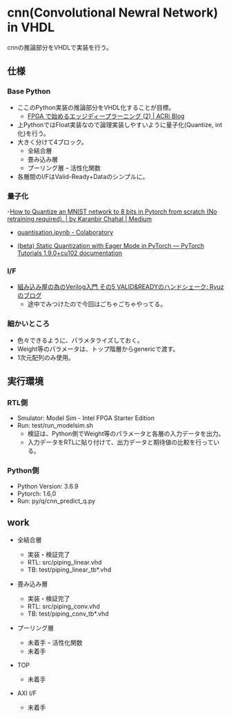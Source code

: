 
# cnn(Convolutional Newral Network) in VHDL
cnnの推論部分をVHDLで実装を行う。

## 仕様
### Base Python
- ここのPython実装の推論部分をVHDL化することが目標。
  - [FPGA で始めるエッジディープラーニング (2) | ACRi Blog](https://www.acri.c.titech.ac.jp/wordpress/archives/5786)
- 上PythonではFloat実装なので論理実装しやすいように量子化(Quantize, int化)を行う。
- 大きく分けて4ブロック。
  - 全結合層
  - 畳み込み層
  - プーリング層
  ｰ 活性化関数
- 各層間のI/FはValid-Ready+Dataのシンプルに。

### 量子化
-[How to Quantize an MNIST network to 8 bits in Pytorch from scratch (No retraining required). | by Karanbir Chahal | Medium](https://karanbirchahal.medium.com/how-to-quantise-an-mnist-network-to-8-bits-in-pytorch-no-retraining-required-from-scratch-39f634ac8459)
  - [quantisation.ipynb - Colaboratory](https://colab.research.google.com/drive/1oDfcLRz2AIgsclkXJHj-5wMvbylr4Nxz#scrollTo=M5xNLrchrI6u)

- [(beta) Static Quantization with Eager Mode in PyTorch — PyTorch Tutorials 1.9.0+cu102 documentation](https://pytorch.org/tutorials/advanced/static_quantization_tutorial.html)

### I/F
- [組み込み屋の為のVerilog入門 その5 VALID&READYのハンドシェーク: Ryuzのブログ](http://ryuz.txt-nifty.com/blog/2012/09/verilog-s-c79f.html)
  - 途中でみつけたので今回はごちゃごちゃやってる。

### 細かいところ
- 色々できるように、パラメタライズしておく。
- Weight等のパラメータは、トップ階層からgenericで渡す。
- 1次元配列のみ使用。

## 実行環境
### RTL側
- Smulator: Model Sim - Intel FPGA Starter Edition
- Run: test/run_modelsim.sh
  - 検証は、Python側でWeight等のパラメータと各層の入力データを出力。
  - 入力データをRTLに貼り付けて、出力データと期待値の比較を行っている。

### Python側
- Python Version: 3.6.9
- Pytorch: 1.6,0
- Run: py/q/cnn_predict_q.py

## work
- 全結合層
  - 実装・検証完了
  - RTL: src/piping_linear.vhd
  - TB: test/piping_linear_tb*.vhd
- 畳み込み層
  - 実装・検証完了
  - RTL: src/piping_conv.vhd
  - TB: test/piping_conv_tb*.vhd
- プーリング層
  - 未着手
ｰ 活性化関数
  - 未着手

- TOP
  - 未着手
- AXI I/F
  - 未着手
